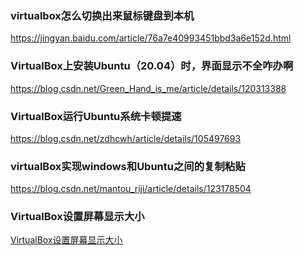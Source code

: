 ### virtualbox怎么切换出来鼠标键盘到本机

https://jingyan.baidu.com/article/76a7e40993451bbd3a6e152d.html



### VirtualBox上安装Ubuntu（20.04）时，界面显示不全咋办啊

https://blog.csdn.net/Green_Hand_is_me/article/details/120313388



### VirtualBox运行Ubuntu系统卡顿提速

https://blog.csdn.net/zdhcwh/article/details/105497693



### virtualBox实现windows和Ubuntu之间的复制粘贴

https://blog.csdn.net/mantou_riji/article/details/123178504



### VirtualBox设置屏幕显示大小

[VirtualBox设置屏幕显示大小](https://jingyan.baidu.com/article/ab0b5630c222e7805afa7d95.html#:~:text=VirtualBox%E8%AE%BE%E7%BD%AE%E5%B1%8F%E5%B9%95%E6%98%BE%E7%A4%BA%E5%A4%A7%E5%B0%8F%E6%AD%A5%E9%AA%A4%EF%BC%9A.%201%E3%80%81%E6%89%93%E5%BC%80VirtualBox%E7%82%B9%E5%87%BB%E7%AE%A1%E7%90%86.%202%E3%80%81%E7%82%B9%E5%87%BB%E5%85%A8%E5%B1%80%E8%AE%BE%E5%AE%9A.,3%E3%80%81%E7%82%B9%E5%87%BB%E6%98%BE%E7%A4%BA.%204%E3%80%81%E9%80%89%E6%8B%A9%E6%8F%90%E7%A4%BA.%205%E3%80%81%E8%BE%93%E5%85%A5%E6%98%BE%E7%A4%BA%E5%AE%BD%E5%B8%A6%E5%92%8C%E9%AB%98%E5%BA%A6%E5%B9%B6%E7%82%B9%E5%87%BBOK.%20END.)


